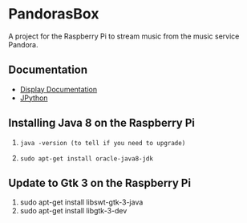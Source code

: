 # PandorasBox
A project for the Raspberry Pi to stream music from the music service Pandora.

Documentation
---
* [Display Documentation](http://www.freetronics.com.au/pages/oled128-quickstart-guide-raspberry-pi#.VfiTpp1Vikr)
* [JPython](https://wiki.python.org/jython/)


Installing Java 8 on the Raspberry Pi
---
1.     java -version (to tell if you need to upgrade)
2.     sudo apt-get install oracle-java8-jdk


Update to Gtk 3 on the Raspberry Pi
---
1.    sudo apt-get install libswt-gtk-3-java
2.    sudo apt-get install libgtk-3-dev